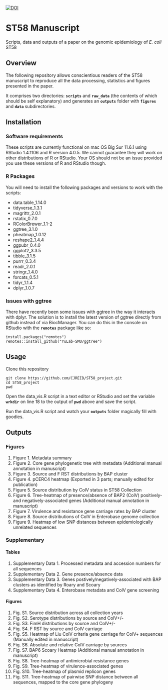 [![DOI](https://zenodo.org/badge/413665787.svg)](https://zenodo.org/badge/latestdoi/413665787)

# ST58 Manuscript
Scripts, data and outputs of a paper on the genomic epidemiology of *E. coli* ST58

## Overview
The following repository allows conscientious readers of the ST58 manuscript to reproduce all the data processing, statistics and figures presented in the paper.

It comprises two directories: __`scripts`__ and __`raw_data`__ (the contents of which should be self explanatory) and generates an __`outputs`__ folder with __`figures`__ and __`data`__ subdirectories.

## Installation
### Software requirements
These scripts are currently functional on mac OS Big Sur 11.6.1 using RStudio 1.4.1106 and R version 4.0.5. We cannot guarantee they will work on other distributions of R or RStudio. Your OS should not be an issue provided you use these versions of R and RStudio though.

### R Packages
You will need to install the following packages and versions to work with the scripts:
- data.table_1.14.0
- tidyverse_1.3.1
- magrittr_2.0.1
- rstatix_0.7.0
- RColorBrewer_1.1-2
- ggtree_3.1.0
- pheatmap_1.0.12
- reshape2_1.4.4
- ggpubr_0.4.0
- ggplot2_3.3.5
- tibble_3.1.5
- purrr_0.3.4
- readr_2.0.1
- stringr_1.4.0
- forcats_0.5.1
- tidyr_1.1.4
- dplyr_1.0.7

### Issues with ggtree
There have recently been some issues with ggtree in the way it interacts with dplyr. The solution is to install the latest version of ggtree directly from github instead of via BiocManager. You can do this in the console on RStudio with the __`remotes`__ package like so:
```
install.packages("remotes")
remotes::install_github("YuLab-SMU/ggtree")
```

## Usage
Clone this repository
```
git clone https://github.com/CJREID/ST58_project.git
cd ST58_project
pwd
```
Open the data_vis.R script in a text editor or RStudio and set the variable __`wrkdir`__ on line 18 to the output of __`pwd`__ above and save the script.

Run the data_vis.R script and watch your __`outputs`__ folder magically fill with goodies.

## Outputs
### Figures
1. Figure 1. Metadata summary
2. Figure 2. Core gene phylogenetic tree with metadata (Additional manual annotation in manuscript)
3. Figure 3. Source and F RST distributions by BAP cluster
4. Figure 4. pCERC4 heatmap (Exported in 3 parts; manually edited for publication)
5. Figure 5. Source distribution by ColV status in ST58 Collection
6. Figure 6. Tree-heatmap of presence/absence of BAP2 (ColV) positively- and negatively-associated genes (Additional manual annotation in manuscript)
7. Figure 7. Virulence and resistance gene carriage rates by BAP cluster
8. Figure 8. Source distributions of ColV in Enterobase genome collection
9. Figure 9. Heatmap of low SNP distances between epidemiologically unrelated sequences

### Supplementary
#### Tables
1. Supplementary Data 1. Processed metadata and accession numbers for all sequences
2. Supplementary Data 2. Gene presence/absence data
3. Supplementary Data 3. Genes postively/negatively-associated with BAP clusters as identified by Roary and Scoary
4. Supplementary Data 4. Enterobase metadata and ColV gene screening

#### Figures
1. Fig. S1. Source distribution across all collection years
2. Fig. S2. Serotype distributions by source and ColV+/-
3. Fig. S3. FimH distributions by source and ColV+/-
4. Fig. S4. F RST by source and ColV carriage
5. Fig. S5. Heatmap of Liu ColV criteria gene carriage for ColV+ sequences (Manually edited in manuscript)
6. Fig. S6. Absolute and relative ColV carriage by sources
7. Fig. S7. BAP6 Scoary Heatmap (Additional manual annotation in manuscript)
8. Fig. S8. Tree-heatmap of antimicrobial resistance genes
9. Fig. S9. Tree-heatmap of virulence-associated genes
10. Fig. S10. Tree-heatmap of plasmid replicon genes
11. Fig. S11. Tree-heatmap of pairwise SNP distance between all sequences, mapped to the core gene phylogeny

